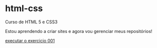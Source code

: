 # html-css
 Curso de HTML 5 e CSS3

Estou aprendendo a criar sites e agora vou gerenciar meus repositórios!

<a href='https://lissantana.github.io/html-css/exercicios/ex001/' > executar o exercicio 001 </a>
